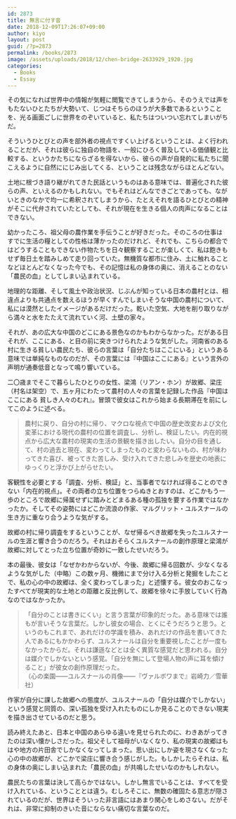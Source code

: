 ```yaml
---
id: 2873
title: 無言に付す音
date: 2018-12-09T17:26:07+09:00
author: kiyo
layout: post
guid: /?p=2873
permalink: /books/2873
image: /assets/uploads/2018/12/chen-bridge-2633929_1920.jpg
categories:
  - Books
  - Essay
---
```

その気になれば世界中の情報が気軽に閲覧できてしまうから、そのうえでは声をもたないひとたちが大勢いて、じつはそちらのほうが大多数であるということを、光る画面ごしに世界をのぞいていると、私たちはついつい忘れてしまいがちだ。

そういうひとびとの声を部外者の視点ですくい上げるということは、よく行われることだが、それは彼らに独自の物語を、一般にひろく普及している価値観と比較する、というかたちにならざるを得ないから、彼らの声が自発的に私たちに聞こえるように自然ににじみ出してくる、ということは残念ながらほとんどない。

土地に根づき語り継がれてきた民話というものはある意味では、普遍化された彼らの声、といえるのかもしれない。でもそれはどんなできごとであっても、ながいときのなかで均一に希釈されてしまうから、たとえそれを語るひとびとの精神がそこに代弁されていたとしても、それが現在を生きる個人の肉声になることはできない。

幼かったころ、祖父母の農作業を手伝うことが好きだった。そのころの仕事はすでに生活の糧としての性格は薄かったのだけれど、それでも、こちらの都合ではどうすることもできない作物たちを日々観察することが楽しくて、私は飽きもせず毎日土を踏みしめて走り回っていた。無機質な都市に住み、土に触れることなどほとんどなくなった今でも、その記憶は私の身体の奥に、消えることのない「農民の血」としてしまい込まれている。

地理的な距離、そして風土や政治状況、じぶんが知っている日本の農村とは、相違点よりも共通点を数えるほうが早くすんでしまいそうな中国の農村について、私には漠然としたイメージがあるだけだった。乾いた空気、大地を削り取りながら満々と水をたたえて流れていく河、土壁の家々。

それが、あの広大な中国のどこにある景色なのかもわからなかった。だがある日それが、ここにある、と目の前に突きつけられたような気がした。河南省のある村に生きる貧しい農民たち、彼らの言葉は「自分たちはここにいる」というある意味では単純なものなのだが、その言葉には『中国はここにある』という言外の声明が通奏低音となって鳴り響いている。

二〇歳までそこで暮らしたひとりの女性、梁鴻（リアン・ホン）が故郷、梁庄（村名は架空）で、五ヶ月にわたって農村の人々の言葉を記録した作品『中国はここにある 貧しき人々のむれ』。冒頭で彼女はこれから始まる長期滞在を前にしてこのように述べる。

> 農村に戻り、自分の村に帰り、マクロな視点で中国の歴史改変および文化変革における現代の農村の位置を調査し、分析し、検証したい。内在的視点から広大な農村の現実の生活の景観を描き出したい。自分の目を通して、村の過去と現在、変わってしまったものと変わらないもの、村が味わってきた喜び、被ってきた苦しみ、受け入れてきた悲しみを歴史の地表にゆっくりと浮かび上がらせたい。

客観性を必要とする「調査、分析、検証」と、当事者でなければ得ることのできない「内在的視点」。その両者の立ち位置をつらぬきとおすのは、どこかもう一歩のところで故郷に帰属せずに踏みとどまるある種の孤独を要する作業ではなかったか。そしてその姿勢にはどこか流浪の作家、マルグリット・ユルスナールの生き方に重なり合うような気がする。

故郷の村に帰り調査をするということが、なぜ帰るべき故郷を失ったユルスナールの生涯と響き合うのだろう。それはおそらくユルスナールの創作原理と梁鴻が故郷に対してとった立ち位置が奇妙に一致したせいだろう。

本の最後、彼女は「なぜかわからないが、今後、故郷に帰る回数が、少なくなるような気がした（中略）この数ヶ月、機微にまで分け入る分析と発掘をしたことで、私の心の中の故郷は、全く変わってしまった」と述懐する。彼女のおこなったすべてが現実的な土地との距離と反比例して、故郷を徐々に手放していく行為なのではなかったか。

> 「自分のことは書きにくい」と言う言葉が印象的だった。ある意味では誰もが言いそうな言葉だ。しかし彼女の場合、とくにそうだろうと思う。というのもこれまで、あれだけの学識を積み、あれだけの作品を書いてきた人であるにもかかわらず、ユルスナールは自分を重要視したことが一度もなかったからだ。それは謙遜などとは全く異質な感覚だと思われる。自分は媒介でしかないという感覚。「自分を無にして登場人物の声に耳を傾けること」が彼女の創作原理だった。  
> （心の楽園<span class="dash">――</span>ユルスナールの肖像<span class="dash">――</span>『ヴァルボワまで』岩崎力／雪華社）

作家が自分に課した故郷への態度が、ユルスナールの「自分は媒介でしかない」という感覚と同質の、深い孤独を受け入れたものにしか見ることのできない現実を描き出させているのだと思う。

読み終えたあと、日本と中国のあらゆる違いを見せられたのに、わきあがってきたのは深い懐かしさだった。祖父そして祖母がいなくなり、私の現実の故郷はもはや地方の片田舎でしかなくなってしまった。思い出にしか姿を現さなくなった心の中の故郷が、どこかで梁庄に響き合う感じがした。もしかしたらそれは、私の身体の奥にしまい込まれた「農民の血」が共鳴したせいなのかもしれない。

農民たちの言葉は決して高らかではない。しかし無言でいることは、すべてを受け入れている、ということとは違う。むしろそこに、無数の確固たる意志が隠されているのだが、世界はそういった非言語にはあまり関心をしめさない。だがそれは、非常に抑制のきいた音にならない痛切な言葉なのだ。